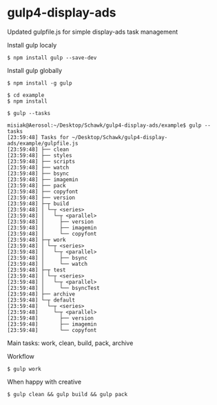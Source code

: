 # gulp4-display-ads
Updated gulpfile.js for simple display-ads task management


Install gulp localy
```
$ npm install gulp --save-dev
```

Install gulp globally

```
$ npm install -g gulp
```

```
$ cd example
$ npm install

$ gulp --tasks

misiak@Aerosol:~/Desktop/Schawk/gulp4-display-ads/example$ gulp --tasks
[23:59:48] Tasks for ~/Desktop/Schawk/gulp4-display-ads/example/gulpfile.js
[23:59:48] ├── clean
[23:59:48] ├── styles
[23:59:48] ├── scripts
[23:59:48] ├── watch
[23:59:48] ├── bsync
[23:59:48] ├── imagemin
[23:59:48] ├── pack
[23:59:48] ├── copyfont
[23:59:48] ├── version
[23:59:48] ├─┬ build
[23:59:48] │ └─┬ <series>
[23:59:48] │   └─┬ <parallel>
[23:59:48] │     ├── version
[23:59:48] │     ├── imagemin
[23:59:48] │     └── copyfont
[23:59:48] ├─┬ work
[23:59:48] │ └─┬ <series>
[23:59:48] │   └─┬ <parallel>
[23:59:48] │     ├── bsync
[23:59:48] │     └── watch
[23:59:48] ├─┬ test
[23:59:48] │ └─┬ <series>
[23:59:48] │   └─┬ <parallel>
[23:59:48] │     └── bsyncTest
[23:59:48] ├── archive
[23:59:48] └─┬ default
[23:59:48]   └─┬ <series>
[23:59:48]     └─┬ <parallel>
[23:59:48]       ├── version
[23:59:48]       ├── imagemin
[23:59:48]       └── copyfont
```

Main tasks: work, clean, build, pack, archive

Workflow

```
$ gulp work
```
When happy with creative
```
$ gulp clean && gulp build && gulp pack
```


